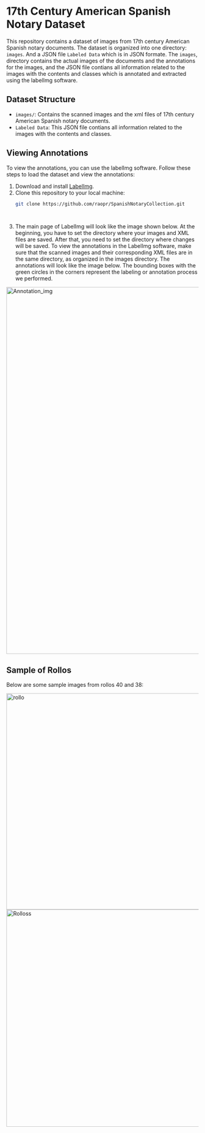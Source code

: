 # 17th Century American Spanish Notary Dataset

This repository contains a dataset of images from 17th century American Spanish notary documents. The dataset is organized into one directory: `images`. And a JSON file `Labeled Data` which is in JSON formate. The `images`, directory contains the actual images of the documents and the annotations for the images, and the JSON file contians all information related to the images with the contents and classes which is annotated and extracted using the labelImg software.

## Dataset Structure

- `images/`: Contains the scanned images and the xml files of 17th century American Spanish notary documents.
- `Labeled Data`: This JSON file contians all information related to the images with the contents and classes.

## Viewing Annotations

To view the annotations, you can use the labelImg software. Follow these steps to load the dataset and view the annotations:

1. Download and install [LabelImg](https://github.com/HumanSignal/labelImg).
2. Clone this repository to your local machine:
   ```bash
   git clone https://github.com/raopr/SpanishNotaryCollection.git

  
3. The main page of LabelImg will look like the image shown below. At the beginning, you have to set the directory where your images and XML files are saved. After that, you need to set the directory where changes will be saved. To view the annotations in the LabelImg software, make sure that the scanned images and their corresponding XML files are in the same directory, as organized in the images directory. The annotations will look like the image below. The bounding boxes with the green circles in the corners represent the labeling or annotation process we performed.


<img width="959" alt="Annotation_img" src="https://github.com/raopr/SpanishNotaryCollection/assets/58792703/14c8dd22-4ac7-41a5-96d7-bde753d231f7">


## Sample of Rollos
Below are some sample images from rollos 40 and 38:

<img width="565" alt="rollo" src="https://github.com/raopr/SpanishNotaryCollection/assets/58792703/9f40fdcc-f8ed-443b-afda-866aec771730">


<img width="568" alt="Rolloss" src="https://github.com/raopr/SpanishNotaryCollection/assets/58792703/30880d76-b0f1-4743-8b2f-6ac0dfe22182">

